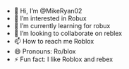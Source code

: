 - 👋 Hi, I’m @MikeRyan02
- 👀 I’m interested in Robux
- 🌱 I’m currently learning for robux
- 💞️ I’m looking to collaborate on reblex
- 📫 How to reach me Roblox
- 😄 Pronouns: Ro/blox
- ⚡ Fun fact: I like Roblox and rebex

<!---
MikeRyan02/MikeRyan02 is a ✨ special ✨ repository because its `README.md` (this file) appears on your GitHub profile.
You can click the Preview link to take a look at your changes.
--->
